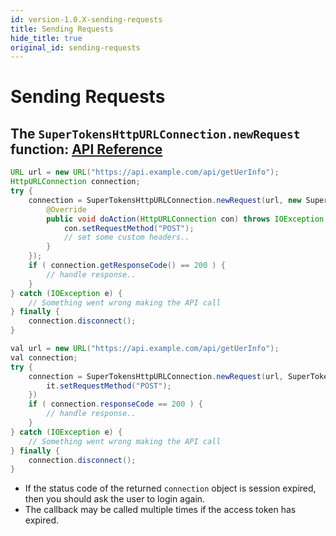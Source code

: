 ```yaml
---
id: version-1.0.X-sending-requests
title: Sending Requests
hide_title: true
original_id: sending-requests
---
```


# Sending Requests

## The ```SuperTokensHttpURLConnection.newRequest``` function: [API Reference](../api-reference/httpurlconnection#supertokenshttpurlconnectionnewrequesturl-url-preconnectcallback-preconnectcallback)

<!--DOCUSAURUS_CODE_TABS-->
<!--Java-->
```java
URL url = new URL("https://api.example.com/api/getUerInfo");
HttpURLConnection connection;
try {
    connection = SuperTokensHttpURLConnection.newRequest(url, new SuperTokensHttpURLConnection.PreConnectCallback() {
        @Override
        public void doAction(HttpURLConnection con) throws IOException {
            con.setRequestMethod("POST");
            // set some custom headers..
        }
    });
    if ( connection.getResponseCode() == 200 ) {
        // handle response..
    }
} catch (IOException e) {
    // Something went wrong making the API call
} finally {
    connection.disconnect();
}
```
<!--Kotlin-->
```java
val url = new URL("https://api.example.com/api/getUerInfo");
val connection;
try {
    connection = SuperTokensHttpURLConnection.newRequest(url, SuperTokensHttpURLConnection.PreConnectCallback {
        it.setRequestMethod("POST");
    })
    if ( connection.responseCode == 200 ) {
        // handle response..
    }
} catch (IOException e) {
    // Something went wrong making the API call
} finally {
    connection.disconnect();
}
```
<!--END_DOCUSAURUS_CODE_TABS-->

- If the status code of the returned ```connection``` object is session expired, then you should ask the user to login again.
- The callback may be called multiple times if the access token has expired.

